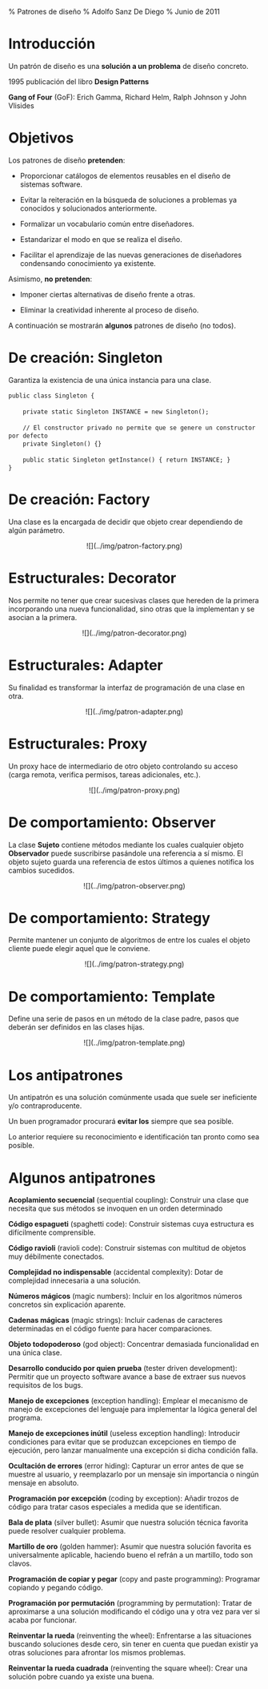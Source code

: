 % Patrones de diseño
% Adolfo Sanz De Diego
% Junio de 2011

# Introducción

Un patrón de diseño es una **solución a un problema** de diseño concreto.

1995 publicación del libro **Design Patterns**

**Gang of Four** (GoF): Erich Gamma, Richard Helm, Ralph Johnson y John Vlisides

# Objetivos 

Los patrones de diseño **pretenden**:

-  Proporcionar catálogos de elementos reusables en el diseño de sistemas software.

-  Evitar la reiteración en la búsqueda de soluciones a problemas ya conocidos y solucionados anteriormente.

-  Formalizar un vocabulario común entre diseñadores.

-  Estandarizar el modo en que se realiza el diseño.

-  Facilitar el aprendizaje de las nuevas generaciones de diseñadores condensando conocimiento ya existente.

Asimismo, **no pretenden**:

-  Imponer ciertas alternativas de diseño frente a otras.

-  Eliminar la creatividad inherente al proceso de diseño.

A continuación se mostrarán **algunos** patrones de diseño (no todos).

# De creación: Singleton

Garantiza la existencia de una única instancia para una clase.

~~~~~~~~~~~~~~~~~~~~~~~~~~~~~~~~~~~~~~~~~~~~~~~~~~~~~~~~~~~~~~~~~~~~~~~~~~~~~~~~
public class Singleton {

    private static Singleton INSTANCE = new Singleton();

    // El constructor privado no permite que se genere un constructor por defecto
    private Singleton() {}

    public static Singleton getInstance() { return INSTANCE; }
}
~~~~~~~~~~~~~~~~~~~~~~~~~~~~~~~~~~~~~~~~~~~~~~~~~~~~~~~~~~~~~~~~~~~~~~~~~~~~~~~~

# De creación: Factory

Una clase es la encargada de decidir que objeto crear dependiendo de algún parámetro.

<div style="text-align:center">![](../img/patron-factory.png)</div>

# Estructurales: Decorator

Nos permite no tener que crear sucesivas clases que hereden de la primera
incorporando una nueva funcionalidad, sino otras que la implementan
y se asocian a la primera.

<div style="text-align:center">![](../img/patron-decorator.png)</div>

# Estructurales: Adapter

Su finalidad es transformar la interfaz de programación de una clase en otra.

<div style="text-align:center">![](../img/patron-adapter.png)</div>

# Estructurales: Proxy

Un proxy hace de intermediario de otro objeto controlando su acceso
(carga remota, verifica permisos, tareas adicionales, etc.).

<div style="text-align:center">![](../img/patron-proxy.png)</div>

# De comportamiento: Observer

La clase **Sujeto** contiene métodos mediante los cuales cualquier objeto **Observador**
puede suscribirse pasándole una referencia a sí mismo. El objeto sujeto guarda una
referencia de estos últimos a quienes notifica los cambios sucedidos.

<div style="text-align:center">![](../img/patron-observer.png)</div>

# De comportamiento: Strategy

Permite mantener un conjunto de algoritmos de entre los cuales
el objeto cliente puede elegir aquel que le conviene.

<div style="text-align:center">![](../img/patron-strategy.png)</div>

# De comportamiento: Template

Define una serie de pasos en un método de la clase padre, pasos
que deberán ser definidos en las clases hijas.

<div style="text-align:center">![](../img/patron-template.png)</div>

# Los antipatrones

Un antipatrón es una solución comúnmente usada que suele ser ineficiente y/o contraproducente.

Un buen programador procurará **evitar los** siempre que sea posible.

Lo anterior requiere su reconocimiento e identificación tan pronto como sea posible.

# Algunos antipatrones

**Acoplamiento secuencial** (sequential coupling): Construir una clase que necesita que sus métodos se invoquen en un orden determinado

**Código espagueti** (spaghetti code): Construir sistemas cuya estructura es difícilmente comprensible.

**Código ravioli** (ravioli code): Construir sistemas con multitud de objetos muy débilmente conectados.

**Complejidad no indispensable** (accidental complexity): Dotar de complejidad innecesaria a una solución.

**Números mágicos** (magic numbers): Incluir en los algoritmos números concretos sin explicación aparente.

**Cadenas mágicas** (magic strings): Incluir cadenas de caracteres determinadas en el código fuente para hacer comparaciones.

**Objeto todopoderoso** (god object): Concentrar demasiada funcionalidad en una única clase.

**Desarrollo conducido por quien prueba** (tester driven development): Permitir que un proyecto software avance a base de extraer sus nuevos requisitos de los bugs.

**Manejo de excepciones** (exception handling): Emplear el mecanismo de manejo de excepciones del lenguaje para implementar la lógica general del programa.

**Manejo de excepciones inútil** (useless exception handling): Introducir condiciones para evitar que se produzcan excepciones en tiempo de ejecución, pero lanzar manualmente una excepción si dicha condición falla.

**Ocultación de errores** (error hiding): Capturar un error antes de que se muestre al usuario, y reemplazarlo por un mensaje sin importancia o ningún mensaje en absoluto.

**Programación por excepción** (coding by exception): Añadir trozos de código para tratar casos especiales a medida que se identifican.

**Bala de plata** (silver bullet): Asumir que nuestra solución técnica favorita puede resolver cualquier problema.

**Martillo de oro** (golden hammer): Asumir que nuestra solución favorita es universalmente aplicable, haciendo bueno el refrán a un martillo, todo son clavos.

**Programación de copiar y pegar** (copy and paste programming): Programar copiando y pegando código.

**Programación por permutación** (programming by permutation): Tratar de aproximarse a una solución modificando el código una y otra vez para ver si acaba por funcionar.

**Reinventar la rueda** (reinventing the wheel): Enfrentarse a las situaciones buscando soluciones desde cero, sin tener en cuenta que puedan existir ya otras soluciones para afrontar los mismos problemas.

**Reinventar la rueda cuadrada** (reinventing the square wheel): Crear una solución pobre cuando ya existe una buena.
